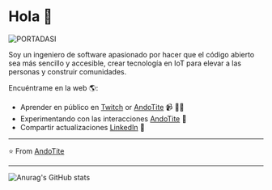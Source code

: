 # Hola 💬
![PORTADASI](https://github.com/user-attachments/assets/e06caacf-6939-402e-9d2d-cd78ffc8a0aa)

Soy un ingeniero de software apasionado por hacer que el código abierto sea más sencillo y accesible, crear tecnología en IoT para elevar a las personas y construir comunidades.

Encuéntrame en la web 🌎:
- Aprender en público en <a href="https://www.twitch.tv">Twitch</a> or <a href="https://www..">AndoTite</a> 📹 ✍🏾
- Experimentando con las interacciones <a href="https://codepen.io/pen/"> AndoTite</a> 🏓
- Compartir actualizaciones <a href="https://pe.linkedin.com/in/cesar-rubianes-ramos-a4817a322">LinkedIn</a> 💼


---
⭐️ From [AndoTite](https://github.com/AndoTite)
 
---
![Anurag's GitHub stats](https://github-readme-stats.vercel.app/api?username=AndoTite&show_icons=true&theme=transparent)


<!--
**AndoTite/AndoTite** is a ✨ _special_ ✨ repository because its `README.md` (this file) appears on your GitHub profile.

Here are some ideas to get you started:

- 🔭 I’m currently working on ...
- 🌱 I’m currently learning ...
- 👯 I’m looking to collaborate on ...
- 🤔 I’m looking for help with ...
- 💬 Ask me about ...
- 📫 How to reach me: ...
- 😄 Pronouns: ...
- ⚡ Fun fact: ...
-->

